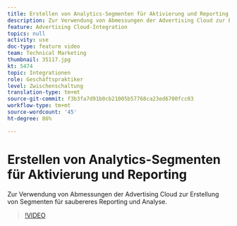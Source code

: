 ```yaml
---
title: Erstellen von Analytics-Segmenten für Aktivierung und Reporting
description: Zur Verwendung von Abmessungen der Advertising Cloud zur Erstellung von Segmenten für saubereres Reporting und Analyse.
feature: Advertising Cloud-Integration
topics: null
activity: use
doc-type: feature video
team: Technical Marketing
thumbnail: 35117.jpg
kt: 5474
topic: Integrationen
role: Geschäftspraktiker
level: Zwischenschaltung
translation-type: tm+mt
source-git-commit: f3b3fa7d91b0cb21005b57768ca23ed6700fcc03
workflow-type: tm+mt
source-wordcount: '45'
ht-degree: 86%

---
```



# Erstellen von Analytics-Segmenten für Aktivierung und Reporting

Zur Verwendung von Abmessungen der Advertising Cloud zur Erstellung von Segmenten für saubereres Reporting und Analyse.

>[!VIDEO](https://video.tv.adobe.com/v/35117/?quality=12&learn=on)
